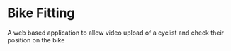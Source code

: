 # Bike Fitting
A web based application to allow video upload of a cyclist and check their position on the bike
